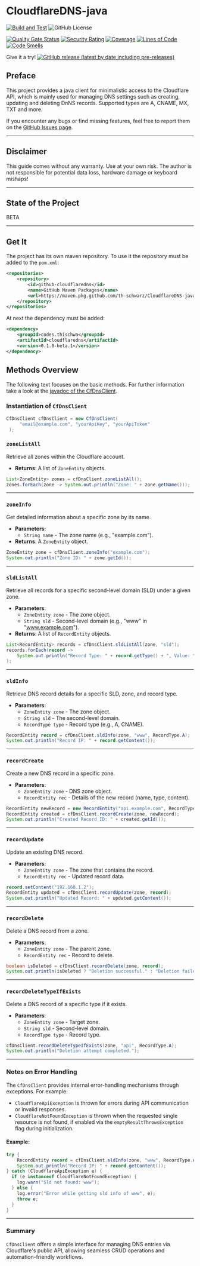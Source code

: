 # CloudflareDNS-java

[![Build and Test](https://github.com/th-schwarz/CloudflareDNS-java/actions/workflows/build-and-test.yml/badge.svg)](https://github.com/th-schwarz/CloudflareDNS-java/actions/workflows/build-and-test.yml)  ![GitHub License](https://img.shields.io/github/license/th-schwarz/CloudflareDNS-java)

[![Quality Gate Status](https://sonarcloud.io/api/project_badges/measure?project=th-schwarz_CloudflareDNS-java&metric=alert_status)](https://sonarcloud.io/summary/new_code?id=th-schwarz_CloudflareDNS-java)
[![Security Rating](https://sonarcloud.io/api/project_badges/measure?project=th-schwarz_CloudflareDNS-java&metric=security_rating)](https://sonarcloud.io/summary/new_code?id=th-schwarz_CloudflareDNS-java)
[![Coverage](https://sonarcloud.io/api/project_badges/measure?project=th-schwarz_CloudflareDNS-java&metric=coverage)](https://sonarcloud.io/summary/new_code?id=th-schwarz_CloudflareDNS-java)
[![Lines of Code](https://sonarcloud.io/api/project_badges/measure?project=th-schwarz_CloudflareDNS-java&metric=ncloc)](https://sonarcloud.io/summary/new_code?id=th-schwarz_CloudflareDNS-java)
[![Code Smells](https://sonarcloud.io/api/project_badges/measure?project=th-schwarz_CloudflareDNS-java&metric=code_smells)](https://sonarcloud.io/summary/new_code?id=th-schwarz_CloudflareDNS-java)

Give it a try! [![GitHub release (latest by date including pre-releases)](https://img.shields.io/github/v/release/th-schwarz/CloudflareDNS-java?include_prereleases)](https://github.com/th-schwarz/CloudflareDNS-java/releases)

## Preface

This project provides a java client for minimalistic access to the Cloudflare API, which is mainly used for managing DNS settings such as creating, updating and deleting DnNS records. Supported types are A, CNAME, MX, TXT and more.

If you encounter any bugs or find missing features, feel free to report them on
the [GitHub Issues page](https://github.com/th-schwarz/CloudflareDNS-java/issues).

---

## Disclaimer

This guide comes without any warranty. Use at your own risk. The author is not responsible for potential data loss, hardware damage or keyboard mishaps!

---

## State of the Project

BETA

---

## Get It

The project has its own maven repository. To use it the repository must be added to the `pom.xml`:

```xml
<repositories>
    <repository>
        <id>github-cloudflaredns</id>
        <name>GitHub Maven Packages</name>
        <url>https://maven.pkg.github.com/th-schwarz/CloudflareDNS-java</url>
    </repository>
</repositories>
```

At next the dependency must be added:
```xml
<dependency>
    <groupId>codes.thischwa</groupId>
    <artifactId>cloudflaredns</artifactId>
    <version>0.1.0-beta.1</version>
</dependency>
```

## Methods Overview

The following text focuses on the basic methods. For further information take a look at the [javadoc of the CfDnsClient](https://th-schwarz.github.io/CloudflareDNS-java/apidocs/codes/thischwa/cf/CfDnsClient.html).

### Instantiation of `CfDnsClient`

```java
CfDnsClient cfDnsClient = new CfDnsClient(
     "email@example.com", "yourApiKey", "yourApiToken"
 );
```

### `zoneListAll`

Retrieve all zones within the Cloudflare account.

- **Returns**: A list of `ZoneEntity` objects.

```java
List<ZoneEntity> zones = cfDnsClient.zoneListAll();
zones.forEach(zone -> System.out.println("Zone: " + zone.getName()));
```

---

### `zoneInfo`

Get detailed information about a specific zone by its name.

- **Parameters**:
    - `String name` - The zone name (e.g., "example.com").
- **Returns**: A `ZoneEntity` object.

```java
ZoneEntity zone = cfDnsClient.zoneInfo("example.com");
System.out.println("Zone ID: " + zone.getId());
```

---

### `sldListAll`

Retrieve all records for a specific second-level domain (SLD) under a given zone.

- **Parameters**:
    - `ZoneEntity zone` - The zone object.
    - `String sld` - Second-level domain (e.g., "www" in "www.example.com").
- **Returns**: A list of `RecordEntity` objects.

```java
List<RecordEntity> records = cfDnsClient.sldListAll(zone, "sld");
records.forEach(record -> 
    System.out.println("Record Type: " + record.getType() + ", Value: " + record.getContent())
);
```

---

### `sldInfo`

Retrieve DNS record details for a specific SLD, zone, and record type.

- **Parameters**:
    - `ZoneEntity zone` - The zone object.
    - `String sld` - The second-level domain.
    - `RecordType type` - Record type (e.g., A, CNAME).

```java
RecordEntity record = cfDnsClient.sldInfo(zone, "www", RecordType.A);
System.out.println("Record IP: " + record.getContent());
```

---

### `recordCreate`

Create a new DNS record in a specific zone.

- **Parameters**:
    - `ZoneEntity zone` - DNS zone object.
    - `RecordEntity rec` - Details of the new record (name, type, content).

```java
RecordEntity newRecord = new RecordEntity("api.example.com", RecordType.A, "192.168.1.1");
RecordEntity created = cfDnsClient.recordCreate(zone, newRecord);
System.out.println("Created Record ID: " + created.getId());
```

---

### `recordUpdate`

Update an existing DNS record.

- **Parameters**:
    - `ZoneEntity zone` - The zone that contains the record.
    - `RecordEntity rec` - Updated record data.

```java
record.setContent("192.168.1.2");
RecordEntity updated = cfDnsClient.recordUpdate(zone, record);
System.out.println("Updated Record: " + updated.getContent());
```

---

### `recordDelete`

Delete a DNS record from a zone.

- **Parameters**:
    - `ZoneEntity zone` - The parent zone.
    - `RecordEntity rec` - Record to delete.

```java
boolean isDeleted = cfDnsClient.recordDelete(zone, record);
System.out.println(isDeleted ? "Deletion successful." : "Deletion failed.");
```

---

### `recordDeleteTypeIfExists`

Delete a DNS record of a specific type if it exists.

- **Parameters**:
    - `ZoneEntity zone` - Target zone.
    - `String sld` - Second-level domain.
    - `RecordType type` - Record type.

```java
cfDnsClient.recordDeleteTypeIfExists(zone, "api", RecordType.A);
System.out.println("Deletion attempt completed.");
```

---

### Notes on Error Handling

The `CfDnsClient` provides internal error-handling mechanisms through exceptions. For example:
- `CloudflareApiException` is thrown for errors during API communication or invalid responses.
- `CloudflareNotFoundException` is thrown when the requested single resource is not found, if enabled via the `emptyResultThrowsException` flag during initialization.

#### Example:

```java
try {
    RecordEntity record = cfDnsClient.sldInfo(zone, "www", RecordType.A);
    System.out.println("Record IP: " + record.getContent());
} catch (CloudflareApiException e) {
  if (e instanceof CloudflareNotFoundException) {
    log.warn("Sld not found: www");
  } else {
    log.error("Error while getting sld info of www", e);
    throw e;
  }  
}
```

---

### Summary

`CfDnsClient` offers a simple interface for managing DNS entries via Cloudflare's public API, allowing seamless CRUD
operations and automation-friendly workflows.
